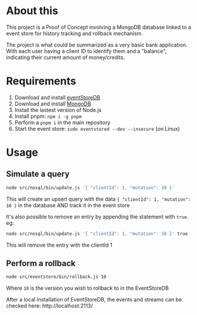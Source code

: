 # About this

This project is a Proof of Concept involving a MongoDB database linked to a event store for history tracking and rollback mechanism.

The project is what could be summarized as a very basic bank application. With each user having a client ID to identify them and a "balance", indicating their current amount of money/credits.

# Requirements

1. Download and install [eventStoreDB](https://www.eventstore.com/downloads)
2. Download and install [MongoDB](https://www.mongodb.com/docs/manual/installation/)
3. Install the lastest version of Node.js
4. Install pnpm: `npm i -g pnpm`
5. Perform a `pnpm i` in the main repository
6. Start the event store: `sudo eventstored --dev --insecure` (on Linux)

# Usage

## Simulate a query

```bash
node src/nosql/bin/update.js '{ "clientId": 1, "mutation": 10 }'
```

This will create an upsert query with the data `{ "clientId": 1, "mutation": 10 }` in the database AND track it in the event store

It's also possible to remove an entry by appending the statement with `true`.
eg:
```bash
node src/nosql/bin/update.js '{ "clientId": 1, "mutation": 10 }' true
```
This will remove the entry with the clientId 1

## Perform a rollback

```bash
node src/eventstore/bin/rollback.js 10
```

Where `10` is the version you wish to rollback to in the EventStoreDB

After a local installation of EventStoreDB, the events and streams can be checked here: http://localhost:2113/
